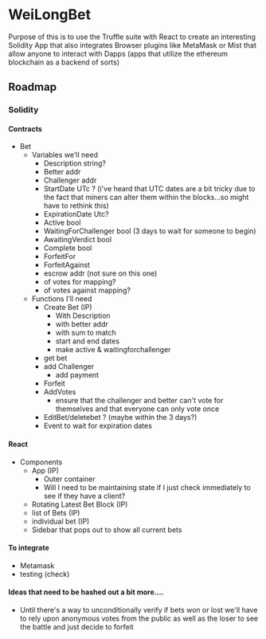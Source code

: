# WeiLongBet

Purpose of this is to use the Truffle suite with React to create an interesting Solidity App that also integrates
Browser plugins like MetaMask or Mist that allow anyone to interact with Dapps (apps that utilize the ethereum blockchain as a backend of sorts)

## Roadmap

### Solidity

#### Contracts
  - Bet
    - Variables we'll need
      * Description string?
      * Better addr
      * Challenger addr
      * StartDate UTc ? (i've heard that UTC dates are a bit tricky due to the fact that miners can alter them within the blocks...so might have to rethink this)
      * ExpirationDate Utc?
      * Active bool
      * WaitingForChallenger bool (3 days to wait for someone to begin)
      * AwaitingVerdict bool
      * Complete bool
      * ForfeitFor
      * ForfeitAgainst
      * escrow addr (not sure on this one)
      * of votes for mapping?
      * of votes against mapping?
    - Functions I'll need
      * Create Bet (IP)
        - With Description
        - with better addr
        - with sum to match
        - start and end dates
        - make active & waitingforchallenger
      * get bet
      * add Challenger
        - add payment
      * Forfeit
      * AddVotes
        - ensure that the challenger and better can't vote for themselves and that everyone can only vote once
      * EditBet/deletebet ? (maybe within the 3 days?)
      * Event to wait for expiration dates

#### React
  - Components
    - App (IP)
      * Outer container
      * Will I need to be maintaining state if I just check immediately to see if they have a client?
    - Rotating Latest Bet Block (IP)
    - list of Bets (IP)
    - individual bet (IP)
    - Sidebar that pops out to show all current bets

#### To integrate
 - Metamask
 - testing (check)

#### Ideas that need to be hashed out a bit more....
  - Until there's a way to unconditionally verify if bets won or lost we'll have to rely upon anonymous votes from the public as well as the loser to see the battle and just decide to forfeit
